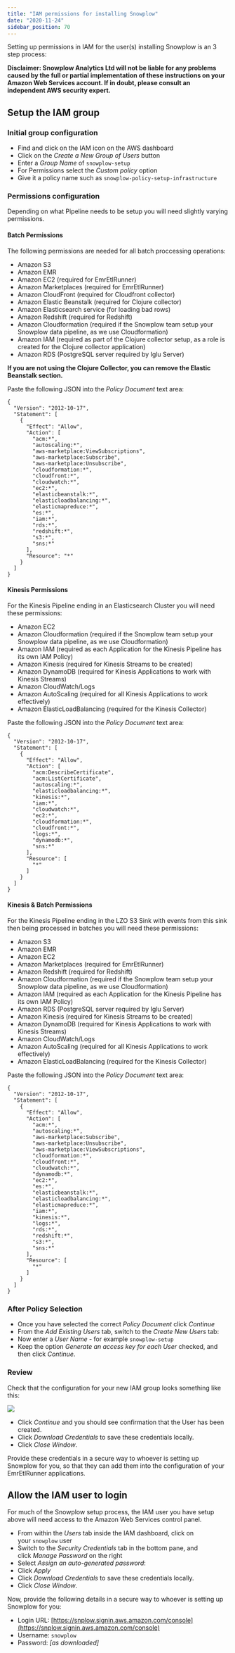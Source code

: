 ```yaml
---
title: "IAM permissions for installing Snowplow"
date: "2020-11-24"
sidebar_position: 70
---
```


Setting up permissions in IAM for the user(s) installing Snowplow is an 3 step process:

**Disclaimer: Snowplow Analytics Ltd will not be liable for any problems caused by the full or partial implementation of these instructions on your Amazon Web Services account. If in doubt, please consult an independent AWS security expert.**

## Setup the IAM group

### [](https://github.com/snowplow/snowplow/wiki/Setup-IAM-permissions-for-users-installing-Snowplow#initial-group-configuration)Initial group configuration

- Find and click on the IAM icon on the AWS dashboard
- Click on the _Create a New Group of Users_ button
- Enter a _Group Name_ of `snowplow-setup`
- For Permissions select the _Custom policy_ option
- Give it a policy name such as `snowplow-policy-setup-infrastructure`

### Permissions configuration

Depending on what Pipeline needs to be setup you will need slightly varying permissions.

#### [](https://github.com/snowplow/snowplow/wiki/Setup-IAM-permissions-for-users-installing-Snowplow#batch-permissions)Batch Permissions

The following permissions are needed for all batch proccessing operations:

- Amazon S3
- Amazon EMR
- Amazon EC2 (required for EmrEtlRunner)
- Amazon Marketplaces (required for EmrEtlRunner)
- Amazon CloudFront (required for Cloudfront collector)
- Amazon Elastic Beanstalk (required for Clojure collector)
- Amazon Elasticsearch service (for loading bad rows)
- Amazon Redshift (required for Redshift)
- Amazon Cloudformation (required if the Snowplow team setup your Snowplow data pipeline, as we use Cloudformation)
- Amazon IAM (required as part of the Clojure collector setup, as a role is created for the Clojure collector application)
- Amazon RDS (PostgreSQL server required by Iglu Server)

**If you are not using the Clojure Collector, you can remove the Elastic Beanstalk section.**

Paste the following JSON into the _Policy Document_ text area:

```
{
  "Version": "2012-10-17",
  "Statement": [
    {
      "Effect": "Allow",
      "Action": [
        "acm:*",
        "autoscaling:*",
        "aws-marketplace:ViewSubscriptions",
        "aws-marketplace:Subscribe",
        "aws-marketplace:Unsubscribe",
        "cloudformation:*",
        "cloudfront:*",
        "cloudwatch:*",
        "ec2:*",
        "elasticbeanstalk:*",
        "elasticloadbalancing:*",
        "elasticmapreduce:*",
        "es:*",
        "iam:*",
        "rds:*",
        "redshift:*",
        "s3:*",
        "sns:*"
      ],
      "Resource": "*"
    }
  ]
}
```

#### [](https://github.com/snowplow/snowplow/wiki/Setup-IAM-permissions-for-users-installing-Snowplow#kinesis-permissions)Kinesis Permissions

For the Kinesis Pipeline ending in an Elasticsearch Cluster you will need these permissions:

- Amazon EC2
- Amazon Cloudformation (required if the Snowplow team setup your Snowplow data pipeline, as we use Cloudformation)
- Amazon IAM (required as each Application for the Kinesis Pipeline has its own IAM Policy)
- Amazon Kinesis (required for Kinesis Streams to be created)
- Amazon DynamoDB (required for Kinesis Applications to work with Kinesis Streams)
- Amazon CloudWatch/Logs
- Amazon AutoScaling (required for all Kinesis Applications to work effectively)
- Amazon ElasticLoadBalancing (required for the Kinesis Collector)

Paste the following JSON into the _Policy Document_ text area:

```
{
  "Version": "2012-10-17",
  "Statement": [
    {
      "Effect": "Allow",
      "Action": [
        "acm:DescribeCertificate",
        "acm:ListCertificate",
        "autoscaling:*",
        "elasticloadbalancing:*",
        "kinesis:*",
        "iam:*",
        "cloudwatch:*",
        "ec2:*",
        "cloudformation:*",
        "cloudfront:*",
        "logs:*",
        "dynamodb:*",
        "sns:*"
      ],
      "Resource": [
        "*"
      ]
    }
  ]
}
```

#### [](https://github.com/snowplow/snowplow/wiki/Setup-IAM-permissions-for-users-installing-Snowplow#kinesis--batch-permissions)Kinesis & Batch Permissions

For the Kinesis Pipeline ending in the LZO S3 Sink with events from this sink then being processed in batches you will need these permissions:

- Amazon S3
- Amazon EMR
- Amazon EC2
- Amazon Marketplaces (required for EmrEtlRunner)
- Amazon Redshift (required for Redshift)
- Amazon Cloudformation (required if the Snowplow team setup your Snowplow data pipeline, as we use Cloudformation)
- Amazon IAM (required as each Application for the Kinesis Pipeline has its own IAM Policy)
- Amazon RDS (PostgreSQL server required by Iglu Server)
- Amazon Kinesis (required for Kinesis Streams to be created)
- Amazon DynamoDB (required for Kinesis Applications to work with Kinesis Streams)
- Amazon CloudWatch/Logs
- Amazon AutoScaling (required for all Kinesis Applications to work effectively)
- Amazon ElasticLoadBalancing (required for the Kinesis Collector)

Paste the following JSON into the _Policy Document_ text area:

```
{
  "Version": "2012-10-17",
  "Statement": [
    {
      "Effect": "Allow",
      "Action": [
        "acm:*",
        "autoscaling:*",
        "aws-marketplace:Subscribe",
        "aws-marketplace:Unsubscribe",
        "aws-marketplace:ViewSubscriptions",
        "cloudformation:*",
        "cloudfront:*",
        "cloudwatch:*",
        "dynamodb:*",
        "ec2:*",
        "es:*",
        "elasticbeanstalk:*",
        "elasticloadbalancing:*",
        "elasticmapreduce:*",
        "iam:*",
        "kinesis:*",
        "logs:*",
        "rds:*",
        "redshift:*",
        "s3:*",
        "sns:*"
      ],
      "Resource": [
        "*"
      ]
    }
  ]
}
```

### After Policy Selection

- Once you have selected the correct _Policy Document_ click _Continue_
- From the _Add Existing Users_ tab, switch to the _Create New Users_ tab:
- Now enter a _User Name_ - for example `snowplow-setup`
- Keep the option _Generate an access key for each User_ checked, and then click _Continue_.

### [](https://github.com/snowplow/snowplow/wiki/Setup-IAM-permissions-for-users-installing-Snowplow#review)Review

Check that the configuration for your new IAM group looks something like this:

![](images/new-iam-group-review.png)

- Click _Continue_ and you should see confirmation that the User has been created.
- Click _Download Credentials_ to save these credentials locally.
- Click _Close Window_.

Provide these credentials in a secure way to whoever is setting up Snowplow for you, so that they can add them into the configuration of your EmrEtlRunner applications.

## Allow the IAM user to login

For much of the Snowplow setup process, the IAM user you have setup above will need access to the Amazon Web Services control panel.

- From within the _Users_ tab inside the IAM dashboard, click on your `snowplow` user
- Switch to the _Security Credentials_ tab in the bottom pane, and click _Manage Password_ on the right
- Select _Assign an auto-generated password_:
- Click _Apply_
- Click _Download Credentials_ to save these credentials locally.
- Click _Close Window_.

Now, provide the following details in a secure way to whoever is setting up Snowplow for you:

- Login URL: [https://snplow.signin.aws.amazon.com/console](https://snplow.signin.aws.amazon.com/console)
- Username: `snowplow`
- Password: _\[as downloaded\]_
